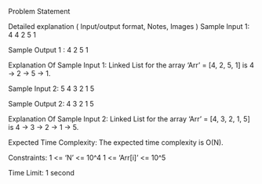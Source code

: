 Problem Statement




Detailed explanation ( Input/output format, Notes, Images )
Sample Input 1:
4
4 2 5 1


Sample Output 1 :
4 2 5 1


Explanation Of Sample Input 1:
Linked List for the array ‘Arr’ = [4, 2, 5, 1] is 4 -> 2 -> 5 -> 1.


Sample Input 2:
5
4 3 2 1 5


Sample Output 2:
4 3 2 1 5


Explanation Of Sample Input 2:
Linked List for the array ‘Arr’ = [4, 3, 2, 1, 5] is 4 -> 3 -> 2 -> 1 -> 5.


Expected Time Complexity:
The expected time complexity is O(N).


Constraints:
1 <= ‘N’ <= 10^4
1 <= ‘Arr[i]’ <= 10^5

Time Limit: 1 second
